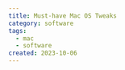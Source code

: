 ```yaml
---
title: Must-have Mac OS Tweaks
category: software
tags:
  - mac
  - software
created: 2023-10-06
---
```


